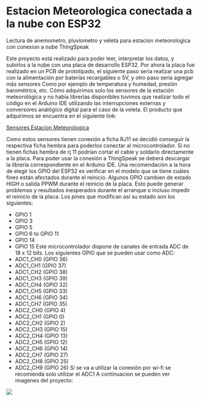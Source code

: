 Estacion Meteorologica conectada a la nube con ESP32
============= 
Lectura de anemometro, pluviometro y veleta para estacion meteorologica con conexion a nube ThingSpeak

Este proyecto está realizado para poder leer, interpretar los datos, y subirlos a la nube con una placa de desarrollo ESP32. Por ahora la placa fue realizado en un PCB de prototipado, el siguiente paso sería realizar una pcb con la alimentación por baterías recargables o 5V, y otro paso sería agregar más sensores Como por ejemplo de temperatura y humedad, presión barométrica, etc. Cómo adquirimos solo los sensores de la estación meteorológica y no había librerías disponibles tuvimos que realizar todo el código en el Arduino IDE utilizando las interrupciones externas y conversores analógico digital para el caso de la veleta. El producto que adquirimos se encuentra en el siguiente link:

[Sensores Estacion Meteorologica](https://dynamoelectronics.com/tienda/kit-medidor-meteorologico/)

Como estos sensores tienen conexión a ficha RJ11 se decidió conseguir la respectiva ficha hembra para poderlos conectar al microcontrolador. Si no tienen fichas hembra de rj 11 podrían cortar el cable y soldarlo directamente a la placa.
Para poder usar la conexión a ThingSpeak se deberá descargar la librería correspondiente en el Arduino IDE. Una recomendación a la hora de elegir los GPIO del ESP32 es verificar en el modelo que se tiene cuáles fines están afectados durante el reinicio. Algunos GPIO cambien de estado HIGH o salida PPWM durante el reinicio de la placa. Esto puede generar problemas y resultados inesperados durante el arranque o incluso impedir el reinicio de la placa. Los pines que modifican así su estado son los siguientes:
- GPIO 1
- GPIO 3
- GPIO 5
- GPIO 6 to GPIO 11
- GPIO 14
- GPIO 15
Este microcontrolador dispone de canales de entrada ADC de 18 x 12 bits. Los siguientes GPIO que se pueden usar como ADC:
- ADC1_CH0 (GPIO 36)
- ADC1_CH1 (GPIO 37)
- ADC1_CH2 (GPIO 38)
- ADC1_CH3 (GPIO 39)
- ADC1_CH4 (GPIO 32)
- ADC1_CH5 (GPIO 33)
- ADC1_CH6 (GPIO 34)
- ADC1_CH7 (GPIO 35)
- ADC2_CH0 (GPIO 4)
- ADC2_CH1 (GPIO 0)
- ADC2_CH2 (GPIO 2)
- ADC2_CH3 (GPIO 15)
- ADC2_CH4 (GPIO 13)
- ADC2_CH5 (GPIO 12)
- ADC2_CH6 (GPIO 14)
- ADC2_CH7 (GPIO 27)
- ADC2_CH8 (GPIO 25)
- ADC2_CH9 (GPIO 26)
Si se va a utilizar la conexión por wi-fi se recomienda solo utilizar el ADC1
A continuacion se pueden ver imagenes del proyecto:

![](https://drive.google.com/file/d/1xKZw6iUAWS6M_GUZx5LVnzI8lzCF7uAu/view?usp=share_link)
